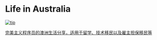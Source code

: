 # Life in Australia

[![tip](https://img.shields.io/badge/Tip-%E6%89%93%E8%B5%8F-brightgreen.svg)](https://github.com/kenberkeley/tip)

[完美主义程序员的澳洲生活分享，适用于留学、技术移民以及雇主担保移民等](https://github.com/kenberkeley/life-in-australia/issues)
